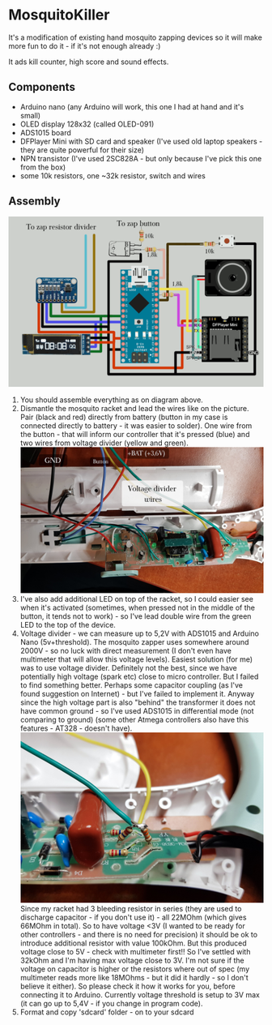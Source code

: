 # MosquitoKiller

It's a modification of existing hand mosquito zapping devices so it will make more fun to do it - if it's not enough already :)

It ads kill counter, high score and sound effects.

## Components

* Arduino nano (any Arduino will work, this one I had at hand and it's small)
* OLED display 128x32 (called OLED-091)
* ADS1015 board
* DFPlayer Mini with SD card and speaker (I've used old laptop speakers - they are quite powerful for their size)
* NPN transistor (I've used 2SC828A - but only because I've pick this one from the box)
* some 10k resistors, one ~32k resistor, switch and wires

## Assembly

![MosquitoKiller schematic](https://raw.githubusercontent.com/Saur0o0n/MosquitoKiller/main/documentation/MosquitoKiller-schematic.png)

1. You should assemble everything as on diagram above.
2. Dismantle the mosquito racket and lead the wires like on the picture. Pair (black and red) directly from battery (button in my case is connected directly to battery - it was easier to solder). One wire from the button - that will inform our controller that it's pressed (blue) and two wires from voltage divider (yellow and green).
![Mosquito Racket - wires](https://raw.githubusercontent.com/Saur0o0n/MosquitoKiller/main/documentation/MosquitZap-wires1.jpg)
3. I've also add additional LED on top of the racket, so I could easier see when it's activated (sometimes, when pressed not in the middle of the button, it tends not to work) - so I've lead double wire from the green LED to the top of the device.
4. Voltage divider - we can measure up to 5,2V with ADS1015 and Arduino Nano (5v+threshold). The mosquito zapper uses somewhere around 2000V - so no luck with direct measurement (I don't even have multimeter that will allow this voltage levels).
Easiest solution (for me) was to use voltage divider. Definitely not the best, since we have potentially high voltage (spark etc) close to micro controller. But I failed to find something better. Perhaps some capacitor coupling (as I've found suggestion on Internet) - but I've failed to implement it.
Anyway since the high voltage part is also "behind" the transformer it does not have common ground - so I've used ADS1015 in differential mode (not comparing to ground) (some other Atmega controllers also have this features - AT328 - doesn't have).
![Mosquito Racket - voltage divider](https://raw.githubusercontent.com/Saur0o0n/MosquitoKiller/main/documentation/MosquitZap-divider1.jpg)
Since my racket had 3 bleeding resistor in series (they are used to discharge capacitor - if you don't use it) - all 22MOhm (which gives 66MOhm in total). So to have voltage <3V (I wanted to be ready for other controllers - and there is no need for precision) it should be ok to introduce additional resistor with value 100kOhm. But this produced voltage close to 5V - check with multimeter first!!
So I've settled with 32kOhm and I'm having max voltage close to 3V. I'm not sure if the voltage on capacitor is higher or the resistors where out of spec (my multimeter reads more like 18MOhms - but it did it hardly - so I don't believe it either). So please check it how it works for you, before connecting it to Arduino. Currently voltage threshold is setup to 3V max (it can go up to 5,4V - if you change in program code).
5. Format and copy 'sdcard' folder - on to your sdcard



